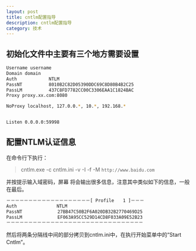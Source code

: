 ```yaml
---
layout: post
title: cntlm配置指导
description: cntlm配置指导
category: 技术
---
```


## 初始化文件中主要有三个地方需要设置

```bash
Username username
Domain domain
Auth            NTLM
PassNT          8010B2C82D05390DDC69C8D80B4B2C25
PassLM          437C8FD7782CC00C3306EAA1C1824BAC
Proxy proxy.xx.com:8080

NoProxy localhost, 127.0.0.*, 10.*, 192.168.*


Listen 0.0.0.0:59998
```

## 配置NTLM认证信息

 在命令行下执行：
> cntlm.exe -c cntlm.ini -v -I -f -M `http://www.baidu.com`

并按提示输入域密码，屏幕 将会输出很多信息，注意其中类似如下的信息，一般在最后。

```bash
－－－－－－－－－－－－－－－－－－－[ Profile　　1 ]－－－  
Auth　　　　　　　　　NTLM  
PassNT　　　　　　　　27BB47C50B2F6A020DB32B2770469D25  
PassLM　　　　　　　　EF063A95CC529D14CD8F033A09E52B23  
－－－－－－－－－－－－－－－－－－－－－－－－－－－－－－－
```
然后将两条分隔线中间的部分拷贝到cntlm.ini中，在执行开始菜单中的“Start Cntlm”。

